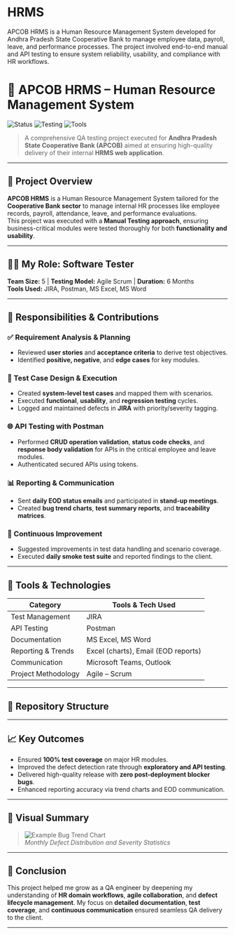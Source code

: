 # HRMS
APCOB HRMS is a Human Resource Management System developed for Andhra Pradesh State Cooperative Bank to manage employee data, payroll, leave, and performance processes. The project involved end-to-end manual and API testing to ensure system reliability, usability, and compliance with HR workflows.

# 🏦 APCOB HRMS – Human Resource Management System

![Status](https://img.shields.io/badge/status-completed-brightgreen)
![Testing](https://img.shields.io/badge/testing-manual-blue)
![Tools](https://img.shields.io/badge/tools-JIRA%20%7C%20Postman%20%7C%20Excel-purple)

> A comprehensive QA testing project executed for **Andhra Pradesh State Cooperative Bank (APCOB)** aimed at ensuring high-quality delivery of their internal **HRMS web application**.

---

## 📌 Project Overview

**APCOB HRMS** is a Human Resource Management System tailored for the **Cooperative Bank sector** to manage internal HR processes like employee records, payroll, attendance, leave, and performance evaluations.  
This project was executed with a **Manual Testing approach**, ensuring business-critical modules were tested thoroughly for both **functionality and usability**.

---

## 👩‍💻 My Role: Software Tester  
**Team Size:** 5 | **Testing Model:** Agile Scrum | **Duration:** 6 Months  
**Tools Used:** JIRA, Postman, MS Excel, MS Word

---

## 🎯 Responsibilities & Contributions

### ✅ Requirement Analysis & Planning
- Reviewed **user stories** and **acceptance criteria** to derive test objectives.
- Identified **positive, negative**, and **edge cases** for key modules.

### 🧪 Test Case Design & Execution
- Created **system-level test cases** and mapped them with scenarios.
- Executed **functional**, **usability**, and **regression testing** cycles.
- Logged and maintained defects in **JIRA** with priority/severity tagging.

### 🌐 API Testing with Postman
- Performed **CRUD operation validation**, **status code checks**, and **response body validation** for APIs in the critical employee and leave modules.
- Authenticated secured APIs using tokens.

### 📊 Reporting & Communication
- Sent **daily EOD status emails** and participated in **stand-up meetings**.
- Created **bug trend charts**, **test summary reports**, and **traceability matrices**.

### 🔄 Continuous Improvement
- Suggested improvements in test data handling and scenario coverage.
- Executed **daily smoke test suite** and reported findings to the client.

---

## 🧰 Tools & Technologies

| Category              | Tools & Tech Used                     |
|----------------------|----------------------------------------|
| Test Management       | JIRA                                  |
| API Testing           | Postman                               |
| Documentation         | MS Excel, MS Word                     |
| Reporting & Trends    | Excel (charts), Email (EOD reports)   |
| Communication         | Microsoft Teams, Outlook              |
| Project Methodology   | Agile – Scrum                         |

---

## 📁 Repository Structure


---

## 📈 Key Outcomes

- Ensured **100% test coverage** on major HR modules.
- Improved the defect detection rate through **exploratory and API testing**.
- Delivered high-quality release with **zero post-deployment blocker bugs**.
- Enhanced reporting accuracy via trend charts and EOD communication.

---

## 📌 Visual Summary

> ![Example Bug Trend Chart](https://via.placeholder.com/800x300?text=Bug+Trend+Chart+%28Sample%29)  
> _*Monthly Defect Distribution and Severity Statistics*_

---

## 🏁 Conclusion

This project helped me grow as a QA engineer by deepening my understanding of **HR domain workflows**, **agile collaboration**, and **defect lifecycle management**. My focus on **detailed documentation**, **test coverage**, and **continuous communication** ensured seamless QA delivery to the client.

---



